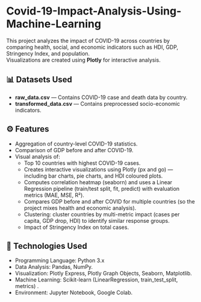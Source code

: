 # Covid-19-Impact-Analysis-Using-Machine-Learning
This project analyzes the impact of COVID-19 across countries by comparing health, social, and economic indicators such as HDI, GDP, Stringency Index, and population.  
Visualizations are created using **Plotly** for interactive analysis.

## 📊 Datasets Used
- **raw_data.csv** — Contains COVID-19 case and death data by country.
- **transformed_data.csv** — Contains preprocessed socio-economic indicators.
## ⚙️ Features
- Aggregation of country-level COVID-19 statistics.
- Comparison of GDP before and after COVID-19.
- Visual analysis of:
  - Top 10 countries with highest COVID-19 cases.
  - Creates interactive visualizations using Plotly (px and go) — including bar charts, pie charts, and HDI coloured plots.
  - Computes correlation heatmap (seaborn) and uses a Linear Regression pipeline (train/test split, fit, predict) with evaluation metrics (MAE, MSE, R²).
  - Compares GDP before and after COVID for multiple countries (so the project mixes health and economic analysis).
  - Clustering: cluster countries by multi-metric impact (cases per capita, GDP drop, HDI) to identify similar response groups.
  - Impact of Stringency Index on total cases.
## 🧠 Technologies Used
- Programming Language: Python 3.x 
- Data Analysis: Pandas, NumPy.
- Visualization: Plotly Express, Plotly Graph Objects, Seaborn, Matplotlib. 
- Machine Learning: Scikit-learn (LinearRegression, train_test_split, metrics) .
- Environment: Jupyter Notebook, Google Colab. 


